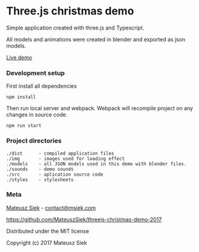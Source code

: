 # Three.js christmas demo
Simple application created with three.js and Typescript. 

All models and animations were created in blender and exported as json models.

[Live demo](http://xmas.msiek.com/)

### Development setup
First install all dependencies
```
npm install
```

Then run local server and webpack. Webpack will recompile project on any changes in source code.
```
npm run start
```


### Project directories
```
./dist      - compiled application files
./img       - images used for loading effect
./models    - all JSON models used in this demo with blender files.
./sounds    - demo sounds
./src       - aplication source code
./styles    - stylesheets
```

### Meta
[Mateusz Siek](http://msiek.com/) - [contact@msiek.com](mailto:contact@msiek.com)

https://github.com/MateuszSiek/threejs-christmas-demo-2017

Distributed under the MIT license

Copyright (c) 2017 Mateusz Siek
